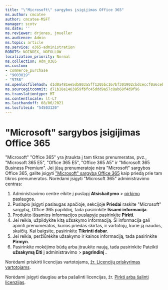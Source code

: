 ```yaml
---
title: "\"Microsoft\" sargybos įsigijimas Office 365"
ms.author: cmcatee
author: cmcatee-MSFT
manager: scotv
ms.date: ''
ms.reviewer: drjones, jmueller
ms.audience: Admin
ms.topic: article
ms.service: o365-administration
ROBOTS: NOINDEX, NOFOLLOW
localization_priority: Normal
ms.collection: Adm_O365
ms.custom:
- commerce_purchase
- "9003019"
- "5758"
ms.openlocfilehash: d1d0a481ee5d5803a5ff1205bc167bf301902cbdceccf0a6ceb8497ebc65e54a
ms.sourcegitcommit: d71b18e1403859fbfc45ddd9a57c8ab68f4d9f96
ms.translationtype: MT
ms.contentlocale: lt-LT
ms.lasthandoff: 08/06/2021
ms.locfileid: "54503120"
---
```

# <a name="purchase-microsoft-defender-for-office-365"></a>"Microsoft" sargybos įsigijimas Office 365

"Microsoft" "Office 365" yra įtraukta į tam tikras prenumeratas, pvz., "Microsoft 365 E5", "Office 365 E5", "Office 365 A5" ir "Microsoft 365 Business Premium". Jei jūsų prenumeratoje nėra "Microsoft" sargybos Office 365, galite įsigyti ["Microsoft" sargybą Office 365](/microsoft-365/security/office-365-security/office-365-atp) kaip priedą prie tam tikros prenumeratos. Norėdami įsigyti "Microsoft 365" administravimo centras:

1. Administravimo centre eikite į puslapį **Atsiskaitymo**  >  [pirkimo](https://go.microsoft.com/fwlink/p/?linkid=868433) paslaugos.
2. Puslapio Įsigyti paslaugas  apačioje, sekcijoje **Priedai** raskite "Microsoft" sargybą, Office 365 papildinį, tada pasirinkite **Išsami informacija**.
3. Produkto išsamios informacijos puslapyje pasirinkite **Pirkti**.
4. Jei reikia, užpildykite kitą užsakymo informaciją. Ši informacija gali apimti prenumeratos, kurios priedas skirtas, ir vartotojų, kurie ją naudos, skaičių. Kai baigsite, pasirinkite **Tikrinti dabar**.
5. Jei reikia, peržiūrėkite užsakymo ir kainos informaciją, tada pasirinkite **Pirmyn**.
6. Pasirinkite mokėjimo būdą arba įtraukite naują, tada pasirinkite Pateikti **užsakymą Eiti** į administravimo  >  **pagrindinį .**

Norėdami priskirti licencijas vartotojams, [žr. Licencijų priskyrimas vartotojams](/microsoft-365/admin/manage/assign-licenses-to-users).

Norėdami įsigyti daugiau arba pašalinti licencijas, žr. [Pirkti arba šalinti licenzijas](/microsoft-365/commerce/licenses/buy-licenses#buy-or-remove-licenses-for-your-business-subscription).